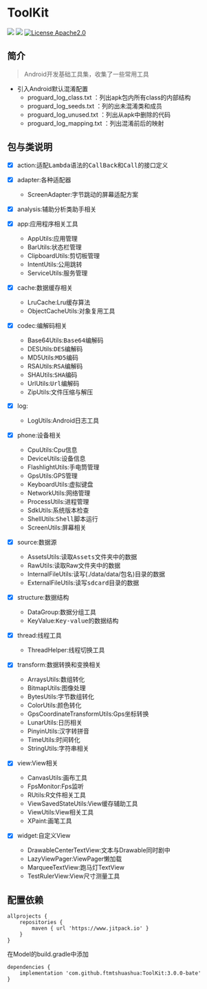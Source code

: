 ToolKit
=====
![](https://img.shields.io/badge/android-4.0%2B-blue)
[![](https://jitpack.io/v/ftmtshuashua/ToolKit.svg)](https://jitpack.io/#ftmtshuashua/ToolKit)
[![License Apache2.0](http://img.shields.io/badge/license-Apache2.0-brightgreen.svg?style=flat)](http://www.apache.org/licenses/LICENSE-2.0.html)


## 简介

> Android开发基础工具集，收集了一些常用工具

- 引入Android默认混淆配置
    - proguard_log_class.txt ：列出apk包内所有class的内部结构
    - proguard_log_seeds.txt ：列的出未混淆类和成员
    - proguard_log_unused.txt ：列出从apk中删除的代码
    - proguard_log_mapping.txt ：列出混淆前后的映射

## 包与类说明

- [x] action:适配<kbd>Lambda</kbd>语法的<kbd>CallBack</kbd>和<kbd>Call</kbd>的接口定义

- [x] adapter:各种适配器
    - ScreenAdapter:字节跳动的屏幕适配方案

- [x] analysis:辅助分析类助手相关

- [x] app:应用程序相关工具
    - AppUtils:应用管理
    - BarUtils:状态栏管理
    - ClipboardUtils:剪切板管理
    - IntentUtils:公用跳转
    - ServiceUtils:服务管理

- [x] cache:数据缓存相关
    - LruCache:Lru缓存算法
    - ObjectCacheUtils:对象复用工具

- [x] codec:编解码相关
    - Base64Utils:<kbd>Base64</kbd>编解码
    - DESUtils:<kbd>DES</kbd>编解码
    - MD5Utils:<kbd>MD5</kbd>编码
    - RSAUtils:<kbd>RSA</kbd>编解码
    - SHAUtils:<kbd>SHA</kbd>编码
    - UrlUtils:<kbd>Url</kbd>编解码
    - ZipUtils:文件压缩与解压

- [x] log:
    - LogUtils:Android日志工具

- [x] phone:设备相关
    - CpuUtils:Cpu信息
    - DeviceUtils:设备信息
    - FlashlightUtils:手电筒管理
    - GpsUtils:GPS管理
    - KeyboardUtils:虚拟键盘
    - NetworkUtils:网络管理
    - ProcessUtils:进程管理
    - SdkUtils:系统版本检查
    - ShellUtils:<kbd>Shell</kbd>脚本运行
    - ScreenUtils:屏幕相关

- [x] source:数据源
    - AssetsUtils:读取<kbd>Assets</kbd>文件夹中的数据
    - RawUtils:读取Raw文件夹中的数据
    - InternalFileUtils:读写(./data/data/包名)目录的数据
    - ExternalFileUtils:读写<kbd>sdcard</kbd>目录的数据

- [x] structure:数据结构
    - DataGroup:数据分组工具
    - KeyValue:<kbd>Key-value</kbd>的数据结构

- [x] thread:线程工具
    - ThreadHelper:线程切换工具

- [x] transform:数据转换和变换相关
    - ArraysUtils:数组转化
    - BitmapUtils:图像处理
    - BytesUtils:字节数组转化
    - ColorUtils:颜色转化
    - GpsCoordinateTransformUtils:Gps坐标转换
    - LunarUtils:日历相关
    - PinyinUtils:汉字转拼音
    - TimeUtils:时间转化
    - StringUtils:字符串相关

- [x] view:View相关
    - CanvasUtils:画布工具
    - FpsMonitor:Fps监听
    - RUtils:R文件相关工具
    - ViewSavedStateUtils:View缓存辅助工具
    - ViewUtils:View相关工具
    - XPaint:画笔工具

- [x] widget:自定义View
    - DrawableCenterTextView:文本与Drawable同时剧中
    - LazyViewPager:ViewPager懒加载
    - MarqueeTextView:跑马灯TextView
    - TestRulerView:View尺寸测量工具

## 配置依赖

```
allprojects {
    repositories {
        maven { url 'https://www.jitpack.io' }
    }
}
```

在Model的build.gradle中添加

```
dependencies {
    implementation 'com.github.ftmtshuashua:ToolKit:3.0.0-bate'
}
```

